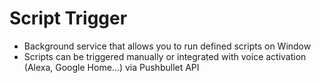 # **Script Trigger**

- Background service that allows you to run defined scripts on Window
- Scripts can be triggered manually or integrated with voice activation (Alexa, Google Home...) via Pushbullet API
